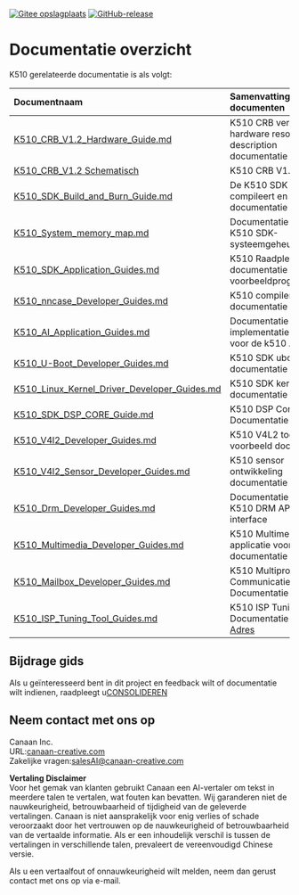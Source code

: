 [![Gitee opslagplaats](https://img.shields.io/badge/gitee-repository-blue?logo=gitee&style=plastic)](https://gitee.com/kendryte/k510_docs)
 [![GitHub-release](https://img.shields.io/github/v/release/kendryte/k510_docs?color=brightgreen&display_name=tag&logo=github&style=plastic)](https://github.com/kendryte/k510_docs/releases)

# Documentatie overzicht

K510 gerelateerde documentatie is als volgt:

| Documentnaam | Samenvatting van documenten |
| :-- | :-- |
| [K510_CRB_V1.2_Hardware_Guide.md](K510_CRB_V1.2_Hardware_Guide.md) | K510 CRB versie 1.2 hardware resource description documentatie |
| [K510_CRB_V1.2 Schematisch](https://github.com/kendryte/k510_docs/releases/download/v1.5/K510_CRB_Schematic.zip) | K510 CRB V1.2 schema|
| [K510_SDK_Build_and_Burn_Guide.md](K510_SDK_Build_and_Burn_Guide.md) | De K510 SDK compileert en brandt de documentatie |
| [K510_System_memory_map.md](K510_System_memory_map.md) | Documentatie voor K510 SDK-systeemgeheugendivisie |
| [K510_SDK_Application_Guides.md](K510_SDK_Application_Guides.md) | K510 Raadpleeg de documentatie van het voorbeeldprogramma |
| [K510_nncase_Developer_Guides.md](K510_nncase_Developer_Guides.md) | K510 compiler gebruik documentatie |
| [K510_AI_Application_Guides.md](K510_AI_Application_Guides.md) | Documentatie over het implementatieproces voor de k510 AI-app |
| [K510_U-Boot_Developer_Guides.md](K510_U-Boot_Developer_Guides.md) | K510 SDK uboot documentatie |
| [K510_Linux_Kernel_Driver_Developer_Guides.md](K510_Linux_Kernel_Driver_Developer_Guides.md) | K510 SDK kernel documentatie |
| [K510_SDK_DSP_CORE_Guide.md](K510_SDK_DSP_CORE_Guide.md) | K510 DSP Core Usage Documentatie |
| [K510_V4l2_Developer_Guides.md](K510_V4l2_Developer_Guides.md) | K510 V4L2 toepassing voorbeeld documentatie |
| [K510_V4l2_Sensor_Developer_Guides.md](K510_V4l2_Sensor_Developer_Guides.md) | K510 sensor ontwikkeling documentatie |
| [K510_Drm_Developer_Guides.md](K510_Drm_Developer_Guides.md) | Documentatie voor K510 DRM API-interface |
| [K510_Multimedia_Developer_Guides.md](K510_Multimedia_Developer_Guides.md) | K510 Multimedia applicatie voorbeeld documentatie |
| [K510_Mailbox_Developer_Guides.md](K510_Mailbox_Developer_Guides.md) | K510 Multiprocessor Communicatie Documentatie |
| [K510_ISP_Tuning_Tool_Guides.md](K510_ISP_Tuning_Tool_Guides.md) | K510 ISP Tuning Tool Documentatie [Download Adres](https://github.com/kendryte/k510_isp_tuning_tool/releases) |

## Bijdrage gids

Als u geïnteresseerd bent in dit project en feedback wilt of documentatie wilt indienen, raadpleegt u[CONSOLIDEREN](/.github/CONTRIBUTING.md)

## Neem contact met ons op

Canaan Inc.  
URL:[canaan-creative.com](https://canaan-creative.com/)  
Zakelijke vragen:[salesAI@canaan-creative.com](mailto:salesAI@canaan-creative.com)

**Vertaling Disclaimer**  
Voor het gemak van klanten gebruikt Canaan een AI-vertaler om tekst in meerdere talen te vertalen, wat fouten kan bevatten. Wij garanderen niet de nauwkeurigheid, betrouwbaarheid of tijdigheid van de geleverde vertalingen. Canaan is niet aansprakelijk voor enig verlies of schade veroorzaakt door het vertrouwen op de nauwkeurigheid of betrouwbaarheid van de vertaalde informatie. Als er een inhoudelijk verschil is tussen de vertalingen in verschillende talen, prevaleert de vereenvoudigd Chinese versie.

Als u een vertaalfout of onnauwkeurigheid wilt melden, neem dan gerust contact met ons op via e-mail.
